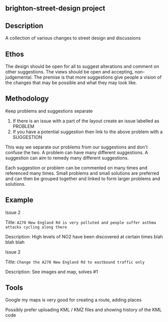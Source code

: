 brighton-street-design project
--
Description
---
A collection of various changes to street design and discussions

Ethos
--
The design should be open for all to suggest alterations and comment on other suggestions.  The views should be open and accepting, non-judgemental.  The premise is that more suggestions give people a vision of the changes that may be possible and what they may look like.

Methodology
--
Keep problems and suggestions separate

1. If there is an issue with a part of the layout create an issue labelled as PROBLEM
2. If you have a potential suggestion then link to the above problem with a SUGGESTION

This way we separate our problems from our suggestions and don't confuse the two.  A problem can have many different suggestions.  A suggestion can aim to remedy many different suggestions.

Each suggestion or problem can be commented on many times and referenced many times.  Small problems and small solutions are preferred and can then be grouped together and linked to form larger problems and solutions.

Example
--
Issue 2

Title: 
`A270 New England Rd is very polluted and people suffer asthma attacks cycling along there`

Description: High levels of NO2 have been discovered at certain times blah blah blah 

Issue 2

Title: 
`Change the A270 New England Rd to eastbound traffic only`

Description: See images and map, solves #1 
   
Tools
--
Google my maps is very good for creating a route, adding places

Possibly prefer uploading KML / KMZ files and showing history of the KML code